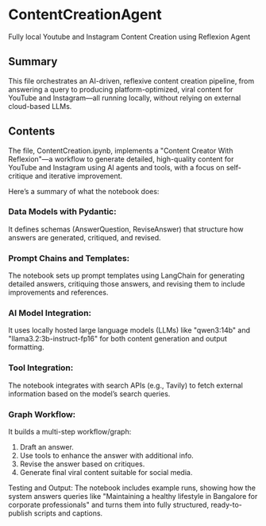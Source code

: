 # ContentCreationAgent
Fully local Youtube and Instagram Content Creation using Reflexion Agent

## Summary
This file orchestrates an AI-driven, reflexive content creation pipeline, from answering a query to producing platform-optimized, viral content for YouTube and Instagram—all running locally, without relying on external cloud-based LLMs.

## Contents
The file, ContentCreation.ipynb, implements a "Content Creator With Reflexion"—a workflow to generate detailed, high-quality content for YouTube and Instagram using AI agents and tools, with a focus on self-critique and iterative improvement.

Here’s a summary of what the notebook does:

### Data Models with Pydantic:
It defines schemas (AnswerQuestion, ReviseAnswer) that structure how answers are generated, critiqued, and revised.

### Prompt Chains and Templates:
The notebook sets up prompt templates using LangChain for generating detailed answers, critiquing those answers, and revising them to include improvements and references.

### AI Model Integration:
It uses locally hosted large language models (LLMs) like "qwen3:14b" and "llama3.2:3b-instruct-fp16" for both content generation and output formatting.

### Tool Integration:
The notebook integrates with search APIs (e.g., Tavily) to fetch external information based on the model’s search queries.

### Graph Workflow:
It builds a multi-step workflow/graph:

1. Draft an answer.
2. Use tools to enhance the answer with additional info.
3. Revise the answer based on critiques.
4. Generate final viral content suitable for social media.

Testing and Output:
The notebook includes example runs, showing how the system answers queries like "Maintaining a healthy lifestyle in Bangalore for corporate professionals" and turns them into fully structured, ready-to-publish scripts and captions.
